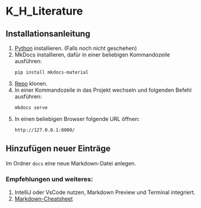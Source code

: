 # K_H_Literature

## Installationsanleitung

1. [Python](https://www.python.org/downloads/) installieren. (Falls noch nicht geschehen)
2. MkDocs installieren, dafür in einer beliebigen Kommandozeile ausführen:
    ```
    pip install mkdocs-material
    ```
3. [Repo](https://github.com/Bettlaken/K_H_Literature) klonen.
4. In einer Kommandozeile in das Projekt wechseln und folgenden Befehl ausführen:
    ```
    mkdocs serve
    ```
5. In einen beliebigen Browser folgende URL öffnen:
    ```
    http://127.0.0.1:8000/
    ```
## Hinzufügen neuer Einträge
Im Ordner ``docs`` eine neue Markdown-Datei anlegen.

### Empfehlungen und weiteres: 
1. IntelliJ oder VsCode nutzen, Markdown Preview und Terminal integriert.
2. [Markdown-Cheatsheet](https://github.com/adam-p/markdown-here/wiki/Markdown-Cheatsheet)


